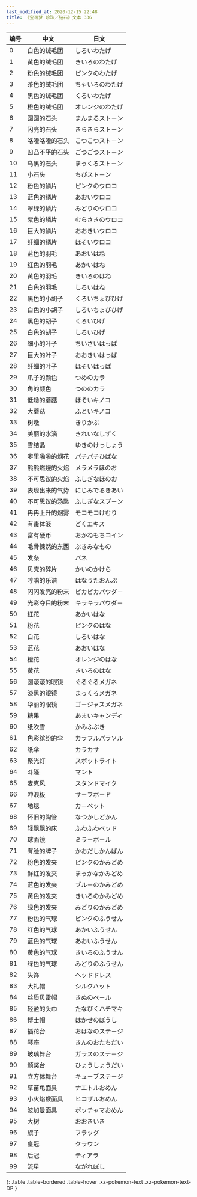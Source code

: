 ```yaml
---
last_modified_at: 2020-12-15 22:48
title: 《宝可梦 珍珠／钻石》文本 336
---
```

| 编号 | 中文 | 日文 |
| ---- | ---- | ---- |
| 0 | 白色的绒毛团 | しろいわたげ |
| 1 | 黄色的绒毛团 | きいろのわたげ |
| 2 | 粉色的绒毛团 | ピンクのわたげ |
| 3 | 茶色的绒毛团 | ちゃいろのわたげ |
| 4 | 黑色的绒毛团 | くろいわたげ |
| 5 | 橙色的绒毛团 | オレンジのわたげ |
| 6 | 圆圆的石头 | まんまるスト－ン |
| 7 | 闪亮的石头 | きらきらスト－ン |
| 8 | 咯噔咯噔的石头 | こつこつスト－ン |
| 9 | 凹凸不平的石头 | ごつごつスト－ン |
| 10 | 乌黑的石头 | まっくろスト－ン |
| 11 | 小石头 | ちびスト－ン |
| 12 | 粉色的鳞片 | ピンクのウロコ |
| 13 | 蓝色的鳞片 | あおいウロコ |
| 14 | 翠绿的鳞片 | みどりのウロコ |
| 15 | 紫色的鳞片 | むらさきのウロコ |
| 16 | 巨大的鳞片 | おおきいウロコ |
| 17 | 纤细的鳞片 | ほそいウロコ |
| 18 | 蓝色的羽毛 | あおいはね |
| 19 | 红色的羽毛 | あかいはね |
| 20 | 黄色的羽毛 | きいろのはね |
| 21 | 白色的羽毛 | しろいはね |
| 22 | 黑色的小胡子 | くろいちょびひげ |
| 23 | 白色的小胡子 | しろいちょびひげ |
| 24 | 黑色的胡子 | くろいひげ |
| 25 | 白色的胡子 | しろいひげ |
| 26 | 细小的叶子 | ちいさいはっぱ |
| 27 | 巨大的叶子 | おおきいはっぱ |
| 28 | 纤细的叶子 | ほそいはっぱ |
| 29 | 爪子的颜色 | つめのカラ |
| 30 | 角的颜色 | つののカラ |
| 31 | 低矮的蘑菇 | ほそいキノコ |
| 32 | 大蘑菇 | ふといキノコ |
| 33 | 树墩 | きりかぶ |
| 34 | 美丽的水滴 | きれいなしずく |
| 35 | 雪结晶 | ゆきのけっしょう |
| 36 | 噼里啪啦的烟花 | パチパチひばな |
| 37 | 熊熊燃烧的火焰 | メラメラほのお |
| 38 | 不可思议的火焰 | ふしぎなほのお |
| 39 | 表现出来的气势 | にじみでるきあい |
| 40 | 不可思议的汤匙 | ふしぎなスプ－ン |
| 41 | 冉冉上升的烟雾 | モコモコけむり |
| 42 | 有毒体液 | どくエキス |
| 43 | 富有硬币 | おかねもちコイン |
| 44 | 毛骨悚然的东西 | ぶきみなもの |
| 45 | 发条 | バネ |
| 46 | 贝壳的碎片 | かいのかけら |
| 47 | 哼唱的乐谱 | はなうたおんぷ |
| 48 | 闪闪发亮的粉末 | ピカピカパウダ－ |
| 49 | 光彩夺目的粉末 | キラキラパウダ－ |
| 50 | 红花 | あかいはな |
| 51 | 粉花 | ピンクのはな |
| 52 | 白花 | しろいはな |
| 53 | 蓝花 | あおいはな |
| 54 | 橙花 | オレンジのはな |
| 55 | 黄花 | きいろのはな |
| 56 | 圆滚滚的眼镜 | ぐるぐるメガネ |
| 57 | 漆黑的眼镜 | まっくろメガネ |
| 58 | 华丽的眼镜 | ゴ－ジャスメガネ |
| 59 | 糖果 | あまいキャンディ |
| 60 | 纸吹雪 | かみふぶき |
| 61 | 色彩缤纷的伞 | カラフルパラソル |
| 62 | 纸伞 | カラカサ |
| 63 | 聚光灯 | スポットライト |
| 64 | 斗篷 | マント |
| 65 | 麦克风 | スタンドマイク |
| 66 | 冲浪板 | サ－フボ－ド |
| 67 | 地毯 | カ－ペット |
| 68 | 怀旧的陶管 | なつかしどかん |
| 69 | 轻飘飘的床 | ふわふわベッド |
| 70 | 球面镜 | ミラ－ボ－ル |
| 71 | 有脸的牌子 | かおだしかんばん |
| 72 | 粉色的发夹 | ピンクのかみどめ |
| 73 | 鲜红的发夹 | まっかなかみどめ |
| 74 | 蓝色的发夹 | ブル－のかみどめ |
| 75 | 黄色的发夹 | きいろのかみどめ |
| 76 | 绿色的发夹 | みどりのかみどめ |
| 77 | 粉色的气球 | ピンクのふうせん |
| 78 | 红色的气球 | あかいふうせん |
| 79 | 蓝色的气球 | あおいふうせん |
| 80 | 黄色的气球 | きいろのふうせん |
| 81 | 绿色的气球 | みどりのふうせん |
| 82 | 头饰 | ヘッドドレス |
| 83 | 大礼帽 | シルクハット |
| 84 | 丝质贝雷帽 | きぬのベ－ル |
| 85 | 轻盈的头巾 | たなびくハチマキ |
| 86 | 博士帽 | はかせのぼうし |
| 87 | 插花台 | おはなのステ－ジ |
| 88 | 琴座 | きんのおたちだい |
| 89 | 玻璃舞台 | ガラスのステ－ジ |
| 90 | 颁奖台 | ひょうしょうだい |
| 91 | 立方体舞台 | キュ－ブステ－ジ |
| 92 | 草苗龟面具 | ナエトルおめん |
| 93 | 小火焰猴面具 | ヒコザルおめん |
| 94 | 波加曼面具 | ポッチャマおめん |
| 95 | 大树 | おおきいき |
| 96 | 旗子 | フラッグ |
| 97 | 皇冠 | クラウン |
| 98 | 后冠 | ティアラ |
| 99 | 流星 | ながれぼし |
{: .table .table-bordered .table-hover .xz-pokemon-text .xz-pokemon-text-DP }